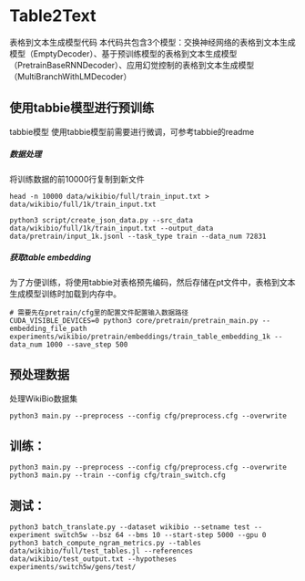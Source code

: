 # Table2Text
表格到文本生成模型代码
本代码共包含3个模型：交换神经网络的表格到文本生成模型（EmptyDecoder）、基于预训练模型的表格到文本生成模型（PretrainBaseRNNDecoder）、应用幻觉控制的表格到文本生成模型（MultiBranchWithLMDecoder）
## 使用tabbie模型进行预训练
tabbie模型[](https://github.com/SFIG611/tabbie)
使用tabbie模型前需要进行微调，可参考tabbie的readme
##### 数据处理
将训练数据的前10000行复制到新文件
```
head -n 10000 data/wikibio/full/train_input.txt > data/wikibio/full/1k/train_input.txt
```
```
python3 script/create_json_data.py --src_data data/wikibio/full/1k/train_input.txt --output_data data/pretrain/input_1k.jsonl --task_type train --data_num 72831
```
##### 获取table embedding
为了方便训练，将使用tabbie对表格预先编码，然后存储在pt文件中，表格到文本生成模型训练时加载到内存中。
```
# 需要先在pretrain/cfg里的配置文件配置输入数据路径
CUDA_VISIBLE_DEVICES=0 python3 core/pretrain/pretrain_main.py --embedding_file_path experiments/wikibio/pretrain/embeddings/train_table_embedding_1k --data_num 1000 --save_step 500
```

## 预处理数据
处理WikiBio数据集
```
python3 main.py --preprocess --config cfg/preprocess.cfg --overwrite
```
## 训练：
```
python3 main.py --preprocess --config cfg/preprocess.cfg --overwrite
python3 main.py --train --config cfg/train_switch.cfg
```
## 测试：
```
python3 batch_translate.py --dataset wikibio --setname test --experiment switch5w --bsz 64 --bms 10 --start-step 5000 --gpu 0
python3 batch_compute_ngram_metrics.py --tables data/wikibio/full/test_tables.jl --references data/wikibio/test_output.txt --hypotheses experiments/switch5w/gens/test/
```

